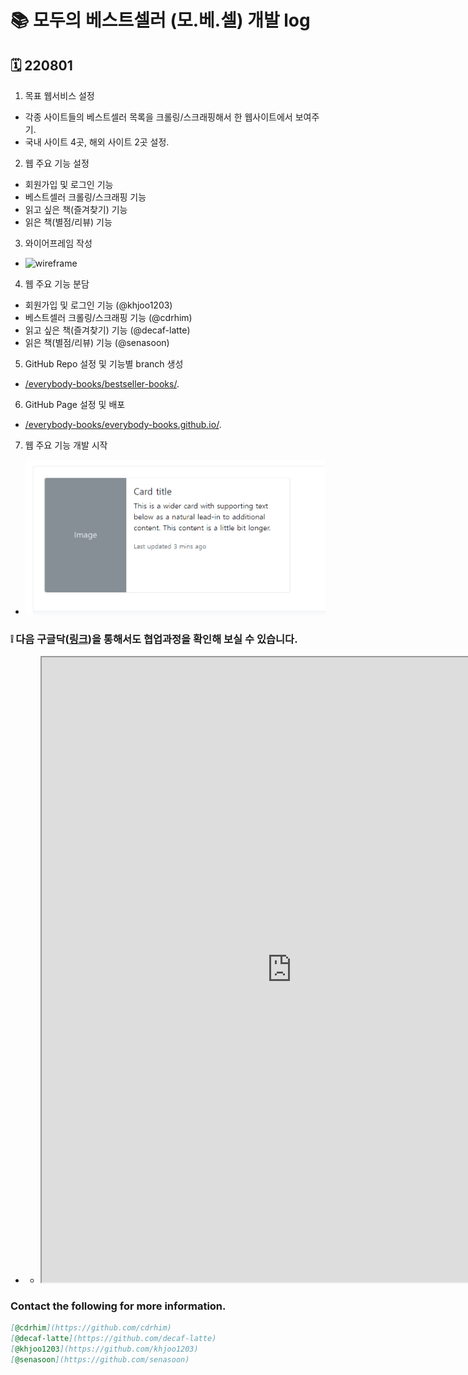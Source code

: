 <meta name="viewport" content="width=device-width, initial-scale=1.0">
<link rel="stylesheet" href="assets/css/styles.scss">

# 📚 **모두의 베스트셀러** (모.베.셀) 개발 log 


## 🗓 220801

1. 목표 웹서비스 설정
- 각종 사이트들의 베스트셀러 목록을 크롤링/스크래핑해서 한 웹사이트에서 보여주기.
- 국내 사이트 4곳, 해외 사이트 2곳 설정.
2. 웹 주요 기능 설정
- 회원가입 및 로그인 기능
- 베스트셀러 크롤링/스크래핑 기능
- 읽고 싶은 책(즐겨찾기) 기능
- 읽은 책(별점/리뷰) 기능
3. 와이어프레임 작성
<!---![wireframe](/assets/wireframe.jpeg)--->
- <img src="/assets/wireframe.jpeg" alt="wireframe" width="800vw">
4. 웹 주요 기능 분담
- 회원가입 및 로그인 기능 (@khjoo1203)
- 베스트셀러 크롤링/스크래핑 기능 (@cdrhim)
- 읽고 싶은 책(즐겨찾기) 기능 (@decaf-latte)
- 읽은 책(별점/리뷰) 기능 (@senasoon)
5. GitHub Repo 설정 및 기능별 branch 생성
- [/everybody-books/bestseller-books/](https://github.com/everybody-books/everybody-bestseller).
6. GitHub Page 설정 및 배포
- [/everybody-books/everybody-books.github.io/](https://github.com/everybody-books/everybody-books.github.io/).
7. 웹 주요 기능 개발 시작
<!---![card-image-text](/assets/card-image-text.png)--->
- <img src="/assets/card-image-text.png" alt="wireframe" width="800vw">

### ❕ 다음 구글닥([링크](https://docs.google.com/document/d/1ZXz9BhiNlToKrQ42DZMUEqzBAzms6Y-qfJiC6yDT09I/edit))을 통해서도 협업과정을 확인해 보실 수 있습니다.

- - <iframe src="https://docs.google.com/document/d/e/2PACX-1vRoP9Cvli_rm4rbLGPDA3OhO-SGgUH3ImNOP5bTWaXK7C5L7Xv92ixXriQHpsjvJvZBDuT1dTXx_kto/pub?embedded=true" width="800vw" height="1000vw"></iframe>

### Contact the following for more information.

```markdown
[@cdrhim](https://github.com/cdrhim)
[@decaf-latte](https://github.com/decaf-latte)
[@khjoo1203](https://github.com/khjoo1203)
[@senasoon](https://github.com/senasoon)
```
